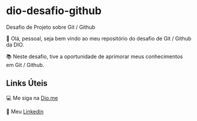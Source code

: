 # dio-desafio-github
Desafio de Projeto sobre Git / Github

👋 Olá, pessoal, seja bem vindo ao meu repositório do desafio de Git / Github da DIO.

📚 Neste desafio, tive a oportunidade de aprimorar meus conhecimentos em Git / Github.


## Links Úteis

💻 Me siga na [Dio.me](https://web.dio.me/users/stobertonf)

💬 Meu [Linkedin](https://www.linkedin.com/in/stoberton-francisco/)

